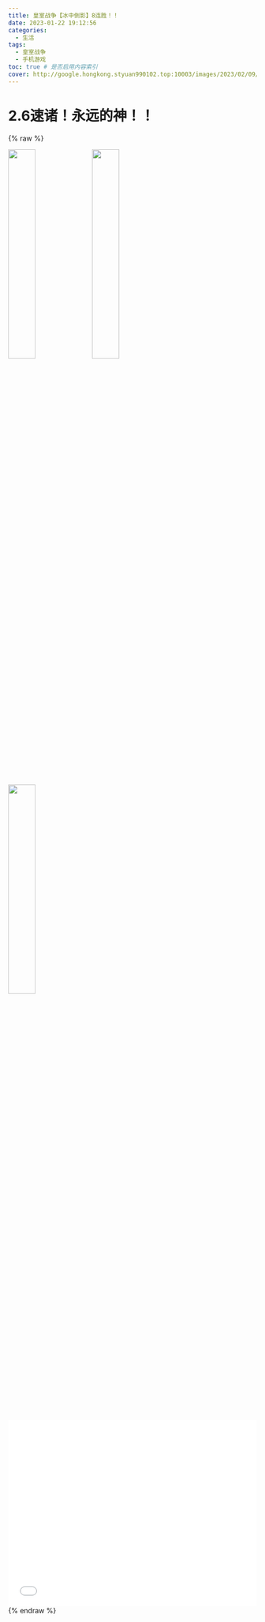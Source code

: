 ```yaml
---
title: 皇室战争【冰中倒影】8连胜！！
date: 2023-01-22 19:12:56
categories:
  - 生活
tags:
  - 皇室战争
  - 手机游戏
toc: true # 是否启用内容索引
cover: http://google.hongkong.styuan990102.top:10003/images/2023/02/09/202301231717708.jpg
---
```


# 2.6速诸！永远的神！！
{% raw %}
<div>
    <img src="http://google.hongkong.styuan990102.top:10003/images/2023/02/09/202301231717746.jpg" width="33%"/>
    <img src="http://google.hongkong.styuan990102.top:10003/images/2023/02/09/202301231717629.jpg" width="33%"/>
    <img src="http://google.hongkong.styuan990102.top:10003/images/2023/02/09/202301231717708.jpg" width="33%"/>
</div>
<div style="position: relative; width: 100%; height: 0; padding-bottom: 75%;">
  <iframe src="//player.bilibili.com/player.html?aid=223225715&bvid=BV1v8411w7nZ&cid=977083915&page=1" scrolling="no" border="0" frameborder="no" framespacing="0" allowfullscreen="true" style="position: absolute; width: 100%; height: 100%; Left: 0; top: 0;" > </iframe>
</div>
{% endraw %}